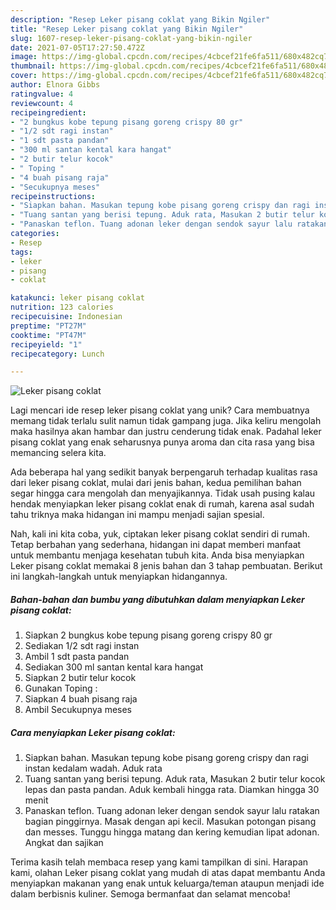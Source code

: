 ```yaml
---
description: "Resep Leker pisang coklat yang Bikin Ngiler"
title: "Resep Leker pisang coklat yang Bikin Ngiler"
slug: 1607-resep-leker-pisang-coklat-yang-bikin-ngiler
date: 2021-07-05T17:27:50.472Z
image: https://img-global.cpcdn.com/recipes/4cbcef21fe6fa511/680x482cq70/leker-pisang-coklat-foto-resep-utama.jpg
thumbnail: https://img-global.cpcdn.com/recipes/4cbcef21fe6fa511/680x482cq70/leker-pisang-coklat-foto-resep-utama.jpg
cover: https://img-global.cpcdn.com/recipes/4cbcef21fe6fa511/680x482cq70/leker-pisang-coklat-foto-resep-utama.jpg
author: Elnora Gibbs
ratingvalue: 4
reviewcount: 4
recipeingredient:
- "2 bungkus kobe tepung pisang goreng crispy 80 gr"
- "1/2 sdt ragi instan"
- "1 sdt pasta pandan"
- "300 ml santan kental kara hangat"
- "2 butir telur kocok"
- " Toping "
- "4 buah pisang raja"
- "Secukupnya meses"
recipeinstructions:
- "Siapkan bahan. Masukan tepung kobe pisang goreng crispy dan ragi instan kedalam wadah. Aduk rata"
- "Tuang santan yang berisi tepung. Aduk rata, Masukan 2 butir telur kocok lepas dan pasta pandan. Aduk kembali hingga rata. Diamkan hingga 30 menit"
- "Panaskan teflon. Tuang adonan leker dengan sendok sayur lalu ratakan bagian pinggirnya. Masak dengan api kecil. Masukan potongan pisang dan messes. Tunggu hingga matang dan kering kemudian lipat adonan. Angkat dan sajikan"
categories:
- Resep
tags:
- leker
- pisang
- coklat

katakunci: leker pisang coklat 
nutrition: 123 calories
recipecuisine: Indonesian
preptime: "PT27M"
cooktime: "PT47M"
recipeyield: "1"
recipecategory: Lunch

---
```



![Leker pisang coklat](https://img-global.cpcdn.com/recipes/4cbcef21fe6fa511/680x482cq70/leker-pisang-coklat-foto-resep-utama.jpg)

Lagi mencari ide resep leker pisang coklat yang unik? Cara membuatnya memang tidak terlalu sulit namun tidak gampang juga. Jika keliru mengolah maka hasilnya akan hambar dan justru cenderung tidak enak. Padahal leker pisang coklat yang enak seharusnya punya aroma dan cita rasa yang bisa memancing selera kita.



Ada beberapa hal yang sedikit banyak berpengaruh terhadap kualitas rasa dari leker pisang coklat, mulai dari jenis bahan, kedua pemilihan bahan segar hingga cara mengolah dan menyajikannya. Tidak usah pusing kalau hendak menyiapkan leker pisang coklat enak di rumah, karena asal sudah tahu triknya maka hidangan ini mampu menjadi sajian spesial.


Nah, kali ini kita coba, yuk, ciptakan leker pisang coklat sendiri di rumah. Tetap berbahan yang sederhana, hidangan ini dapat memberi manfaat untuk membantu menjaga kesehatan tubuh kita. Anda bisa menyiapkan Leker pisang coklat memakai 8 jenis bahan dan 3 tahap pembuatan. Berikut ini langkah-langkah untuk menyiapkan hidangannya.

<!--inarticleads1-->

##### Bahan-bahan dan bumbu yang dibutuhkan dalam menyiapkan Leker pisang coklat:

1. Siapkan 2 bungkus kobe tepung pisang goreng crispy 80 gr
1. Sediakan 1/2 sdt ragi instan
1. Ambil 1 sdt pasta pandan
1. Sediakan 300 ml santan kental kara hangat
1. Siapkan 2 butir telur kocok
1. Gunakan  Toping :
1. Siapkan 4 buah pisang raja
1. Ambil Secukupnya meses




<!--inarticleads2-->

##### Cara menyiapkan Leker pisang coklat:

1. Siapkan bahan. Masukan tepung kobe pisang goreng crispy dan ragi instan kedalam wadah. Aduk rata
1. Tuang santan yang berisi tepung. Aduk rata, Masukan 2 butir telur kocok lepas dan pasta pandan. Aduk kembali hingga rata. Diamkan hingga 30 menit
1. Panaskan teflon. Tuang adonan leker dengan sendok sayur lalu ratakan bagian pinggirnya. Masak dengan api kecil. Masukan potongan pisang dan messes. Tunggu hingga matang dan kering kemudian lipat adonan. Angkat dan sajikan




Terima kasih telah membaca resep yang kami tampilkan di sini. Harapan kami, olahan Leker pisang coklat yang mudah di atas dapat membantu Anda menyiapkan makanan yang enak untuk keluarga/teman ataupun menjadi ide dalam berbisnis kuliner. Semoga bermanfaat dan selamat mencoba!
